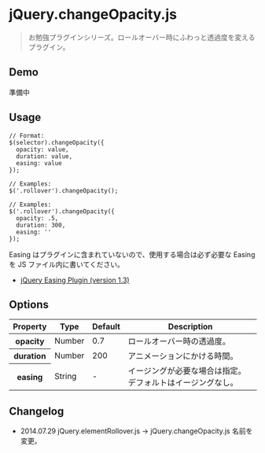 # jQuery.changeOpacity.js

> お勉強プラグインシリーズ。ロールオーバー時にふわっと透過度を変えるプラグイン。


## Demo

準備中


## Usage

    // Format:
    $(selector).changeOpacity({
      opacity: value,
      duration: value,
      easing: value
    });

    // Examples:
    $('.rollover').changeOpacity();

    // Examples:
    $('.rollover').changeOpacity({
      opacity: .5,
      duration: 300,
      easing: ''
    });

Easing はプラグインに含まれていないので、使用する場合は必ず必要な Easing を JS ファイル内に書いてください。

* [jQuery Easing Plugin (version 1.3)](http://gsgd.co.uk/sandbox/jquery/easing/)


## Options

<table>
  <thead>
    <tr>
      <th>Property</th>
      <th>Type</th>
      <th>Default</th>
      <th>Description</th>
    </tr>
  </thead>
  <tbody>
    <tr>
      <th>opacity</th>
      <td>Number</td>
      <td>0.7</td>
      <td>ロールオーバー時の透過度。</td>
    </tr>
    <tr>
      <th>duration</th>
      <td>Number</td>
      <td>200</td>
      <td>アニメーションにかける時間。</td>
    </tr>
    <tr>
      <th>easing</th>
      <td>String</td>
      <td>-</td>
      <td>イージングが必要な場合は指定。デフォルトはイージングなし。</td>
    </tr>
  </tbody>
</table>


## Changelog

* 2014.07.29 jQuery.elementRollover.js -> jQuery.changeOpacity.js 名前を変更。

